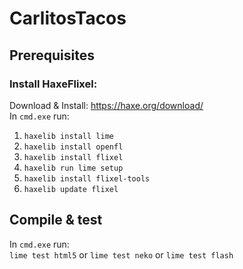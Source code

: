 # CarlitosTacos

## Prerequisites
### Install HaxeFlixel:

Download & Install: https://haxe.org/download/  
In `cmd.exe` run:
1. `haxelib install lime`
2. `haxelib install openfl`
3. `haxelib install flixel`
4. `haxelib run lime setup`
5. `haxelib install flixel-tools`
6. `haxelib update flixel`

## Compile & test

In `cmd.exe` run:  
`lime test html5` or `lime test neko` or `lime test flash`
